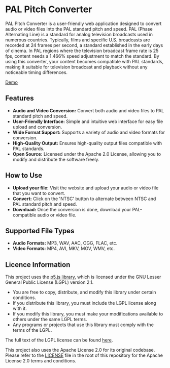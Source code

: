 # PAL Pitch Converter

PAL Pitch Converter is a user-friendly web application designed to convert audio or video files into the PAL standard pitch and speed. PAL (Phase Alternating Line) is a standard for analog television broadcasts used in numerous countries. Typically, films and specific U.S. broadcasts are recorded at 24 frames per second, a standard established in the early days of cinema. In PAL regions where the television broadcast frame rate is 25 fps, content needs a 1.466% speed adjustment to match the standard. By using this converter, your content becomes compatible with PAL standards, making it suitable for television broadcast and playback without any noticeable timing differences.

<a href="https://sloxet.github.io/PAL-Pitch-Converter/">Demo</a>

## Features
* **Audio and Video Conversion:** Convert both audio and video files to PAL standard pitch and speed.
* **User-Friendly Interface:** Simple and intuitive web interface for easy file upload and conversion.
* **Wide Format Support:** Supports a variety of audio and video formats for conversion.
* **High-Quality Output:** Ensures high-quality output files compatible with PAL standards.
* **Open Source:** Licensed under the Apache 2.0 License, allowing you to modify and distribute the software freely.

## How to Use
* **Upload your file:** Visit the website and upload your audio or video file that you want to convert.
* **Convert:** Click on the 'NTSC' button to alternate between NTSC and PAL standard pitch and speed.
* **Download:** Once the conversion is done, download your PAL-compatible audio or video file.

## Supported File Types
* **Audio Formats:** MP3, WAV, AAC, OGG, FLAC, etc.
* **Video Formats:** MP4, AVI, MKV, MOV, WMV, etc.

## Licence Information
This project uses the [p5.js library](https://p5js.org/), which is licensed under the GNU Lesser General Public License (LGPL) version 2.1. 

- You are free to copy, distribute, and modify this library under certain conditions.
- If you distribute this library, you must include the LGPL license along with it.
- If you modify this library, you must make your modifications available to others under the same LGPL terms.
- Any programs or projects that use this library must comply with the terms of the LGPL.

The full text of the LGPL license can be found [here](<https://www.gnu.org/licenses/old-licenses/lgpl-2.1.en.html>).

This project also uses the Apache License 2.0 for its original codebase. Please refer to the [LICENSE](LICENSE) file in the root of this repository for the Apache License 2.0 terms and conditions.
